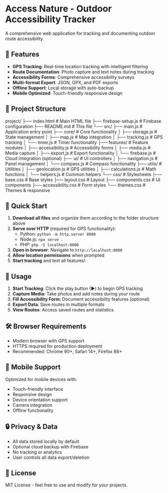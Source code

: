 # Access Nature - Outdoor Accessibility Tracker

A comprehensive web application for tracking and documenting outdoor route accessibility.

## 🌟 Features

- **GPS Tracking**: Real-time location tracking with intelligent filtering
- **Route Documentation**: Photo capture and text notes during tracking
- **Accessibility Forms**: Comprehensive accessibility surveys
- **Multi-format Export**: JSON, GPX, and PDF exports
- **Offline Support**: Local storage with auto-backup
- **Mobile Optimized**: Touch-friendly responsive design

## 📁 Project Structure

project/
├── index.html                 # Main HTML file
├── firebase-setup.js          # Firebase configuration
├── README.md                  # This file
└── src/
├── main.js               # Application entry point
├── core/                 # Core functionality
│   ├── storage.js        # State management
│   ├── map.js           # Map integration
│   ├── tracking.js       # GPS tracking
│   └── timer.js         # Timer functionality
├── features/             # Feature modules
│   ├── accessibility.js  # Accessibility forms
│   ├── media.js         # Media capture
│   ├── export.js        # Export functionality
│   └── firebase.js      # Cloud integration (optional)
├── ui/                   # UI controllers
│   ├── navigation.js    # Panel management
│   └── compass.js       # Compass functionality
├── utils/                # Utilities
│   ├── geolocation.js   # GPS utilities
│   ├── calculations.js  # Math functions
│   └── helpers.js       # Common helpers
└── css/                  # Stylesheets
├── base.css         # Base styles
├── layout.css       # Layout
├── components.css   # UI components
├── accessibility.css # Form styles
└── themes.css       # Themes & responsive

## 🚀 Quick Start

1. **Download all files** and organize them according to the folder structure above
2. **Serve over HTTP** (required for GPS functionality):
   - Python: `python -m http.server 8000`
   - Node.js: `npx serve .`
   - PHP: `php -S localhost:8000`
3. **Open in browser**: Navigate to `http://localhost:8000`
4. **Allow location permissions** when prompted
5. **Start tracking** and test all features!

## 🎯 Usage

1. **Start Tracking**: Click the play button (▶) to begin GPS tracking
2. **Capture Media**: Take photos and add notes during your route
3. **Fill Accessibility Form**: Document accessibility features (optional)
4. **Export Data**: Save routes in multiple formats
5. **View Routes**: Access saved routes and statistics

## 🛠️ Browser Requirements

- Modern browser with GPS support
- HTTPS required for production deployment
- Recommended: Chrome 90+, Safari 14+, Firefox 88+

## 📱 Mobile Support

Optimized for mobile devices with:
- Touch-friendly interface
- Responsive design
- Device orientation support
- Camera integration
- Offline functionality

## 🔒 Privacy & Data

- All data stored locally by default
- Optional cloud backup with Firebase
- No tracking or analytics
- User controls all data export/deletion

## 📄 License

MIT License - feel free to use and modify for your projects.